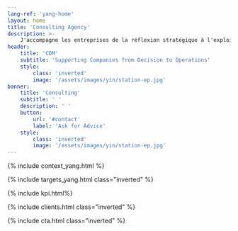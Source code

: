 ```yaml
---
lang-ref: 'yang-home'
layout: home
title: 'Consulting Agency'
description: >-
    J'accompagne les entreprises de la réflexion stratégique à l'exploitation des moyens. Analyse stratégique, définition de projet, structuration, gestion et pilotage, suivi d'exécution, gestion des risques, résolution de dysfonctionnements et de non-performances, amélioration continue.
header:
    title: 'CDM'
    subtitle: 'Supporting Companies from Decision to Operations'
    style:
        class: 'inverted'
        image: '/assets/images/yin/station-ep.jpg'
banner:
    title: 'Consulting'
    subtitle: ' '
    description: ' '
    button:
        url: '#contact'
        label: 'Ask for Advice'
    style:
        class: 'inverted'
        image: '/assets/images/yin/station-ep.jpg'
---
```


{% include context_yang.html %}

{% include targets_yang.html class="inverted" %}

{% include kpi.html%}

{% include clients.html class="inverted" %}

{% include cta.html class="inverted" %}
